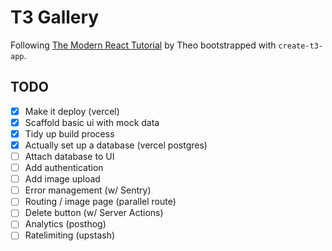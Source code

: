 # T3 Gallery

Following [The Modern React Tutorial](https://www.youtube.com/watch?v=d5x0JCZbAJs) by Theo bootstrapped with `create-t3-app`.

## TODO

- [x] Make it deploy (vercel)
- [x] Scaffold basic ui with mock data
- [x] Tidy up build process
- [x] Actually set up a database (vercel postgres)
- [ ] Attach database to UI
- [ ] Add authentication
- [ ] Add image upload
- [ ] Error management (w/ Sentry)
- [ ] Routing / image page (parallel route)
- [ ] Delete button (w/ Server Actions)
- [ ] Analytics (posthog)
- [ ] Ratelimiting (upstash)
